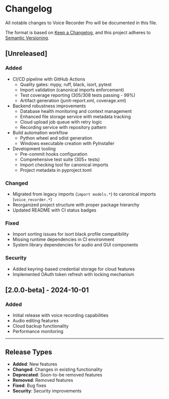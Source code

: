 # Changelog

All notable changes to Voice Recorder Pro will be documented in this file.

The format is based on [Keep a Changelog](https://keepachangelog.com/en/1.0.0/),
and this project adheres to [Semantic Versioning](https://semver.org/spec/v2.0.0.html).

## [Unreleased]

### Added
- CI/CD pipeline with GitHub Actions
  - Quality gates: mypy, ruff, black, isort, pytest
  - Import validation (canonical imports enforcement)
  - Test coverage reporting (305/308 tests passing - 99%)
  - Artifact generation (junit-report.xml, coverage.xml)
- Backend robustness improvements
  - Database health monitoring and context management
  - Enhanced file storage service with metadata tracking
  - Cloud upload job queue with retry logic
  - Recording service with repository pattern
- Build automation workflow
  - Python wheel and sdist generation
  - Windows executable creation with PyInstaller
- Development tooling
  - Pre-commit hooks configuration
  - Comprehensive test suite (305+ tests)
  - Import checking tool for canonical imports
  - Project metadata in pyproject.toml

### Changed
- Migrated from legacy imports (`import models.*`) to canonical imports (`voice_recorder.*`)
- Reorganized project structure with proper package hierarchy
- Updated README with CI status badges

### Fixed
- Import sorting issues for isort black profile compatibility
- Missing runtime dependencies in CI environment
- System library dependencies for audio and GUI components

### Security
- Added keyring-based credential storage for cloud features
- Implemented OAuth token refresh with locking mechanism

## [2.0.0-beta] - 2024-10-01

### Added
- Initial release with voice recording capabilities
- Audio editing features
- Cloud backup functionality
- Performance monitoring

---

## Release Types

- **Added**: New features
- **Changed**: Changes in existing functionality
- **Deprecated**: Soon-to-be removed features
- **Removed**: Removed features
- **Fixed**: Bug fixes
- **Security**: Security improvements
